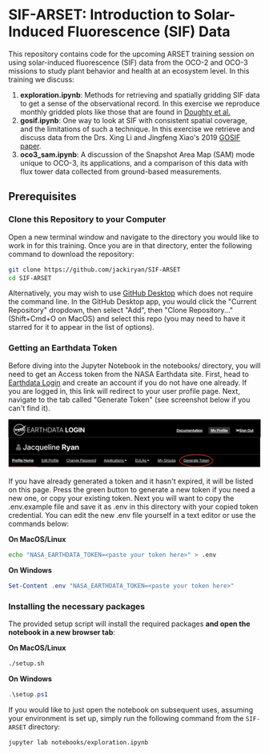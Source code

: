 # SIF-ARSET: Introduction to Solar-Induced Fluorescence (SIF) Data

This repository contains code for the upcoming ARSET training session on using solar-induced fluorescence (SIF) data from the OCO-2 and OCO-3 missions to study plant behavior and health at an ecosystem level. In this training we discuss:

1. **exploration.ipynb**: Methods for retrieving and spatially gridding SIF data to get a sense of the observational record. In this exercise we reproduce monthly gridded plots like those that are found in [Doughty et al.](https://doi.org/10.5194/essd-14-1513-2022) 
2. **gosif.ipynb**: One way to look at SIF with consistent spatial coverage, and the limitations of such a technique. In this exercise we retrieve and discuss data from the Drs. Xing Li and Jingfeng Xiao's 2019 [GOSIF paper](https://doi.org/10.3390/rs11050517).
3. **oco3_sam.ipynb**: A discussion of the Snapshot Area Map (SAM) mode unique to OCO-3, its applications, and a comparison of this data with flux tower data collected from ground-based measurements.

## Prerequisites

### Clone this Repository to your Computer

Open a new terminal window and navigate to the directory you would like to work in for this training. Once you are in that directory, enter the following command to download the repository:

```bash
git clone https://github.com/jackiryan/SIF-ARSET
cd SIF-ARSET
```

Alternatively, you may wish to use [GitHub Desktop](https://desktop.github.com/download/) which does not require the command line. In the GitHub Desktop app, you would click the "Current Repository" dropdown, then select "Add", then "Clone Repository..." (Shift+Cmd+O on MacOS) and select this repo (you may need to have it starred for it to appear in the list of options). 

### Getting an Earthdata Token

Before diving into the Jupyter Notebook in the notebooks/ directory, you will need to get an Access token from the NASA Earthdata site. First, head to [Earthdata Login](https://urs.earthdata.nasa.gov/) and create an account if you do not have one already. If you are logged in, this link will redirect to your user profile page. Next, navigate to the tab called "Generate Token" (see screenshot below if you can't find it).

![Earthdata login page](images/EarthData_Login.png)

If you have already generated a token and it hasn't expired, it will be listed on this page. Press the green button to generate a new token if you need a new one, or copy your existing token. Next you will want to copy the .env.example file and save it as .env in this directory with your copied token credential. You can edit the new .env file yourself in a text editor or use the commands below:

**On MacOS/Linux**
```bash
echo "NASA_EARTHDATA_TOKEN=<paste your token here>" > .env
```

**On Windows**
```powershell
Set-Content .env "NASA_EARTHDATA_TOKEN=<paste your token here>"
```

### Installing the necessary packages

The provided setup script will install the required packages **and open the notebook in a new browser tab**:

**On MacOS/Linux**
```bash
./setup.sh
```

**On Windows**
```powershell
.\setup.ps1
```

If you would like to just open the notebook on subsequent uses, assuming your environment is set up, simply run the following command from the `SIF-ARSET` directory:

```bash
jupyter lab notebooks/exploration.ipynb
```